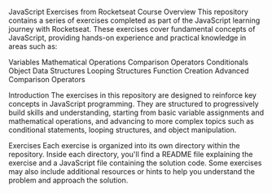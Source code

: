 JavaScript Exercises from Rocketseat Course
Overview
This repository contains a series of exercises completed as part of the JavaScript learning journey with Rocketseat. 
These exercises cover fundamental concepts of JavaScript, providing hands-on experience and practical knowledge in areas such as:

Variables
Mathematical Operations
Comparison Operators
Conditionals
Object Data Structures
Looping Structures
Function Creation
Advanced Comparison Operators

Introduction
The exercises in this repository are designed to reinforce key concepts in JavaScript programming. 
They are structured to progressively build skills and understanding, starting from basic variable assignments and mathematical operations, 
and advancing to more complex topics such as conditional statements, looping structures, and object manipulation.

Exercises
Each exercise is organized into its own directory within the repository. 
Inside each directory, you'll find a README file explaining the exercise and a JavaScript file containing the solution code. 
Some exercises may also include additional resources or hints to help you understand the problem and approach the solution.
